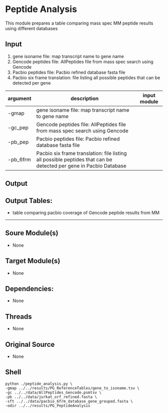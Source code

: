 # Peptide Analysis

This module prepares a table comparing mass spec MM peptide results using different databases

## Input

1. gene isoname file: map transcript name to gene name 
2. Gencode peptides file: AllPeptides file from mass spec search using Gencode 
3. Pacbio peptides file: Pacbio refined database fasta file 
4. Pacbio six frame translation: file listing all possible peptides that can be detected per gene 

| argument | description | input module |
|----------|-------------|--------------|
| -gmap    | gene isoname file: map transcript name to gene name  |
| -gc_pep  | Gencode peptides file: AllPeptides file from mass spec search using Gencode |
| -pb_pep  | Pacbio peptides file: Pacbio refined database fasta file |
| -pb_6frm | Pacbio six frame translation: file listing all possible peptides that can be detected per gene in Pacbio Database |


## Output
Output Tables:
------------------------------------------------------------------------------------------
- table comparing pacbio coverage of Gencode peptide results from MM
------------------------------------------------------------------------------------------


## Soure Module(s)
- None

## Target Module(s)
- None

## Dependencies: 
- None

## Threads
- None

## Original Source
- None

## Shell
    python ./peptide_analysis.py \
    -gmap ../../results/PG_ReferenceTables/gene_to_isoname.tsv \
    -gc ../../data/AllPeptides_Gencode.psmtsv \
    -pb ../../data/jurkat_orf_refined.fasta \
    -sft ../../data/pacbio_6frm_database_gene_grouped.fasta \
    -odir ../../results/PG_PeptideAnalysis
